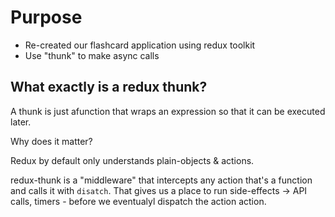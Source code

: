 # Purpose

- Re-created our flashcard application using redux toolkit
- Use "thunk" to make async calls


## What exactly is a redux thunk?

A thunk is just afunction that wraps an expression so that it can be executed later.

Why does it matter?

Redux by default only understands plain-objects & actions.

redux-thunk is a "middleware" that intercepts any action that's a function and calls it with `disatch`. That gives us a place to run side-effects -> API calls, timers - before we eventualyl dispatch the action action.